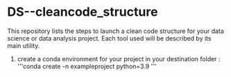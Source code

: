 # DS--cleancode_structure
This repository lists the steps to launch a clean code structure for your data science or data analysis project. Each tool used will be described by its main utility.

1. create a conda environment for your project in your destination folder :
'''conda create -n exampleproject python=3.9
'''
